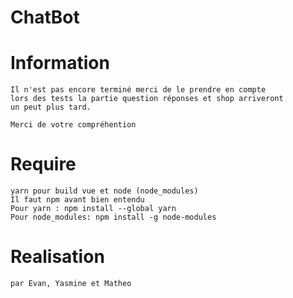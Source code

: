 # ChatBot

  # Information

    Il n'est pas encore terminé merci de le prendre en compte
    lors des tests la partie question réponses et shop arriveront 
    un peut plus tard.

    Merci de votre compréhention

  # Require
    yarn pour build vue et node (node_modules)
    Il faut npm avant bien entendu
    Pour yarn : npm install --global yarn
    Pour node_modules: npm install -g node-modules
    
  # Realisation
    par Evan, Yasmine et Matheo
